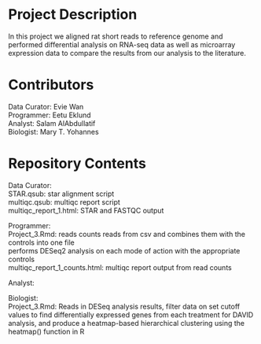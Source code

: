 # Project Description
In this project we aligned rat short reads to reference genome and performed differential analysis on RNA-seq data as well as microarray expression data to compare the results from our analysis to the literature.

# Contributors

Data Curator: Evie Wan \
Programmer: Eetu Eklund \
Analyst: Salam AlAbdullatif \
Biologist: Mary T. Yohannes

# Repository Contents

Data Curator: \
STAR.qsub: star alignment script \
multiqc.qsub: multiqc report script \
multiqc_report_1.html: STAR and FASTQC output 

Programmer: \
Project_3.Rmd: reads counts reads from csv and combines them with the controls into one file \
performs DESeq2 analysis on each mode of action with the appropriate controls \
multiqc_report_1_counts.html: multiqc report output from read counts 

Analyst: 

Biologist: \
Project_3.Rmd: Reads in DESeq analysis results, filter data on set cutoff values to find differentially expressed genes from each treatment for DAVID analysis, and produce a heatmap-based hierarchical clustering using the heatmap() function in R
